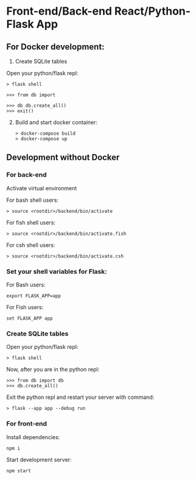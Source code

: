 # Front-end/Back-end React/Python-Flask App

## For Docker development:

1. Create SQLite tables

Open your python/flask repl:

    > flask shell

    >>> from db import

    >>> db db.create_all()
    >>> exit()

2.  Build and start docker container:

        > docker-compose build
        > docker-compose up

## Development without Docker

### For back-end

Activate virtual environment

For bash shell users:

    > source <rootdir>/backend/bin/activate

For fish shell users:

    > source <rootdir>/backend/bin/activate.fish

For csh shell users:

    > source <rootdir>/backend/bin/activate.csh

### Set your shell variables for Flask:

For Bash users:

    export FLASK_APP=app

For Fish users:

    set FLASK_APP app

### Create SQLite tables

Open your python/flask repl:

    > flask shell

Now, after you are in the python repl:

    >>> from db import db
    >>> db.create_all()

Exit the python repl and restart your server with command:

    > flask --app app --debug run

### For front-end

Install dependencies:

    npm i

Start development server:

    npm start
